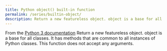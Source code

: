 ```yaml
---
title: Python object() built-in function
permalink: /series/builtin-object/
description: Return a new featureless object. object is a base for all classes. It has methods that are common to all instances of Python classes. This function does not accept any arguments.
---
```



<base-disclaimer>
  <base-disclaimer-title>
    From the <a target="_blank" href="https://docs.python.org/3/library/functions.html#object">Python 3 documentation</a>
  </base-disclaimer-title>
  <base-disclaimer-content>
   Return a new featureless object. object is a base for all classes. It has methods that are common to all instances of Python classes. This function does not accept any arguments.
  </base-disclaimer-content>
</base-disclaimer>

<!-- remove this tag to start editing this page -->
<empty-section />
<!-- remove this tag to start editing this page -->
